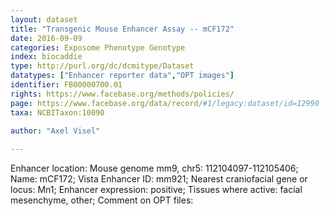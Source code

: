 ```yaml
---
layout: dataset  
title: "Transgenic Mouse Enhancer Assay -- mCF172"  
date: 2016-09-09  
categories: Exposome Phenotype Genotype  
index: biocaddie  
type: http://purl.org/dc/dcmitype/Dataset  
datatypes: ["Enhancer reporter data","OPT images"]  
identifier: FB00000700.01  
rights: https://www.facebase.org/methods/policies/  
page: https://www.facebase.org/data/record/#1/legacy:dataset/id=12990  
taxa: NCBITaxon:10090  
  
author: "Axel Visel"  

---
```

 Enhancer location: Mouse genome mm9, chr5: 112104097-112105406; Name: mCF172; Vista Enhancer ID: mm921; Nearest craniofacial gene or locus: Mn1; Enhancer expression: positive; Tissues where active: facial mesenchyme, other; Comment on OPT files:   

